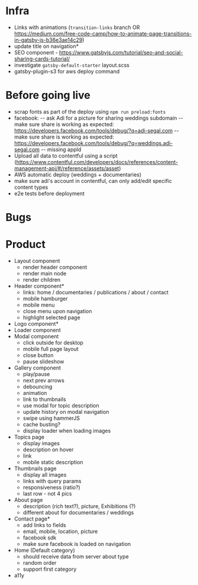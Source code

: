 # Infra

-   Links with animations (`transition-links` branch OR https://medium.com/free-code-camp/how-to-animate-page-transitions-in-gatsby-js-b36e3ae14c29)
-   update title on navigation\*
-   SEO component - https://www.gatsbyjs.com/tutorial/seo-and-social-sharing-cards-tutorial/
-   investigate `gatsby-default-starter` layout.scss
-   gatsby-plugin-s3 for aws deploy command

# Before going live

-   scrap fonts as part of the deploy using `npm run preload:fonts`
-   facebook:
    -- ask Adi for a picture for sharing weddings subdomain
    -- make sure share is working as expected: https://developers.facebook.com/tools/debug/?q=adi-segal.com
    -- make sure share is working as expected: https://developers.facebook.com/tools/debug/?q=weddings.adi-segal.com
    -- missing appId
-   Upload all data to contentful using a script (https://www.contentful.com/developers/docs/references/content-management-api/#/reference/assets/asset)
-   AWS automatic deploy (weddings + documentaries)
-   make sure adi's account in contentful, can only add/edit specific content types
-   e2e tests before deployment

# Bugs

# Product

-   Layout component
    -   render header component
    -   render main node
    -   render children
-   Header component\*
    -   links: home / documentaries / publications / about / contact
    -   mobile hamburger
    -   mobile menu
    -   close menu upon navigation
    -   highlight selected page
-   Logo component\*
-   Loader component
-   Modal component
    -   click outside for desktop
    -   mobile full page layout
    -   close button
    -   pause slideshow
-   Gallery component
    -   play/pause
    -   next prev arrows
    -   debouncing
    -   animation
    -   link to thumbnails
    -   use modal for topic description
    -   update history on modal navigation
    -   swipe using hammerJS
    -   cache busting?
    -   display loader when loading images
-   Topics page
    -   display images
    -   description on hover
    -   link
    -   mobile static description
-   Thumbnails page
    -   display all images
    -   links with query params
    -   responsiveness (ratio?)
    -   last row - not 4 pics
-   About page
    -   description (rich text?), picture, Exhibitions (?)
    -   different about for documentaries / weddings
-   Contact page\*
    -   add links to fields
    -   email, mobile, location, picture
    -   facebook sdk
    -   make sure facebook is loaded on navigation
-   Home (Default category)
    -   should receive data from server about type
    -   random order
    -   support first category
-   a11y
